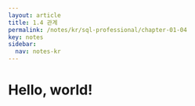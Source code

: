 ```yaml
---
layout: article
title: 1.4 관계
permalink: /notes/kr/sql-professional/chapter-01-04
key: notes
sidebar:
  nav: notes-kr
---
```


# Hello, world!